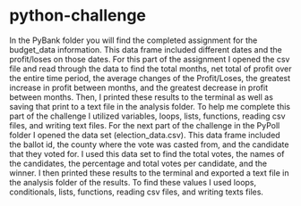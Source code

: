 # python-challenge

In the PyBank folder you will find the completed assignment for the budget_data information. This data frame included different dates and the profit/loses on those dates. For this part of the assignment I opened the csv file and read through the data to find the total months, net total of profit over the entire time period, the average changes of the Profit/Loses, the greatest increase in profit between months, and the greatest decrease in profit between months. Then, I printed these results to the terminal as well as saving that print to a text file in the analysis folder. To help me complete this part of the challenge I utilized variables, loops, lists, functions, reading csv files, and writing text files. 
For the next part of the challenge in the PyPoll folder I opened the data set (election_data.csv). This data frame included the ballot id, the county where the vote was casted from, and the candidate that they voted for. I used this data set to find the total votes, the names of the candidates, the percentage and total votes per candidate, and the winner. I then printed these results to the terminal and exported a text file in the analysis folder of the results. To find these values I used loops, conditionals, lists, functions, reading csv files, and writing texts files. 
